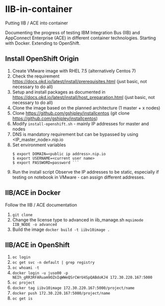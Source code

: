 # IIB-in-container
Putting IIB / ACE into container

Documenting the progress of testing IBM Integration Bus (IIB) and AppConnect Enterprise (ACE) in different container technologies.
Starting with Docker.
Extending to OpenShift.

## Install OpenShift Origin
1. Create VMware image with RHEL 7.5 (alternatively Centos 7)
2. Check the requirement https://docs.okd.io/latest/install/prerequisites.html (just basic, not necessary to do all)
3. Setup and install packages as documented in https://docs.okd.io/latest/install/host_preparation.html (just basic, not necessary to do all)
4. Clone the image based on the planned architecture (1 master + x nodes)
5. Clone https://github.com/gshipley/installcentos (git clone https://github.com/gshipley/installcentos)
6. Modify `install-openshift.sh` - mainly IP addresses for master and nodes
7. DNS is mandatory requirement but can be bypassed by using <IP_master_node>.nip.io
8. Set environment variables
	```
	$ export DOMAIN=<public ip address>.nip.io
	$ export USERNAME=<current user name>
	$ export PASSWORD=password ```
9. Run the install script
Observe the IP addresses to be static, especially if testing on notebook in VMware - can assign different addresses.

## IIB/ACE in Docker
Follow the IIB / ACE documentation
1. `git clone` 
2. Change the license type to advanced in iib_manage.sh
    `mqsimode IIB_NODE -o advanced`
3. Build the image
    `docker build -t iibv10image .`

## IIB/ACE in OpenShift
1. `oc login`
2. `oc get svc -n default | grep registry`
3. `oc whoami -t`
4. `docker login -u juso00 -p NEIh_gRR3RFARuam9OZnIqWWeQSrCWrU4SpQABdoKJ4 172.30.220.167:5000`
5. `oc project`
6. `docker tag iibv10image 172.30.220.167:5000/project/name`
7. `docker push 172.30.220.167:5000/project/name`
8. `oc get is`
